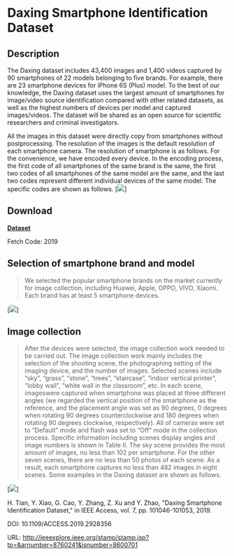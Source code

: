 # Daxing Smartphone Identification Dataset

## Description
The Daxing dataset includes 43,400 images and 1,400 videos captured by 90 smartphones of 22 models belonging to five brands. For example, there are 23 smartphone devices for iPhone 6S (Plus) model. To the best of our knowledge, the Daxing dataset uses the largest amount of smartphones for image/video source identification compared with other related datasets, as well as the highest numbers of devices per model and captured images/videos. The dataset will be shared as an open source for scientific researchers and criminal investigators.

All the images in this dataset were directly copy from smartphones without postprocessing. The resolution of the images is the default resolution of each smartphone camera. The resolution of smartphone is as follows. For the convenience, we have encoded every device. In the encoding process, the first code of all smartphones of the same brand is the same, the first two codes of all smartphones of the same model are the same, and the last two codes represent different individual devices of the same model. The specific codes are
shown as follows.
[![](https://github.com/xyhcn/Daxing/blob/master/imgFile/3.jpg)]
## Download

[**Dataset**](https://pan.baidu.com/s/1BMfROaUWUfI-Gx9Z71a_4w)

Fetch Code: 2019

## Selection of smartphone brand and model
>We selected the popular smartphone brands on the market currently for image collection, including Huawei, Apple, OPPO, VIVO, Xiaomi. Each brand has at least 5 smartphone devices.

[![](https://github.com/xyhcn/Daxing/blob/master/imgFile/1.jpg)]

## Image collection
>After the devices were selected, the image collection work needed to be carried out. The image collection work mainly includes the selection of the shooting scene, the photographing setting of the imaging device, and the number of images. Selected scenes include “sky”, “grass”, “stone”, “trees”, “staircase”, “indoor vertical printer”, “lobby wall”, “white wall in the classroom”, etc. In each scene, imageswere captured when smartphone was placed at three different angles (we regarded the vertical position of the smartphone as the reference, and the placement angle was set as 90 degrees, 0 degrees when rotating 90 degrees counterclockwise and 180 degrees when rotating 90 degrees clockwise, respectively). All of cameras were set to “Default” mode and flash was set to “Off” mode in the collection process. Specific information including scenes display angles and image numbers is shown in Table II. The sky scene provides the most amount of images, no less than 102 per smartphone. For the other seven scenes, there are no less than 50 photos of each scene. As a result, each
smartphone captures no less than 482 images in eight scenes. Some examples in the Daxing dataset are shown as follows.

[![](https://github.com/xyhcn/Daxing/blob/master/imgFile/2.jpg)]

H. Tian, Y. Xiao, G. Cao, Y. Zhang, Z. Xu and Y. Zhao, "Daxing Smartphone Identification Dataset," in IEEE Access, vol. 7, pp. 101046-101053, 2019.

DOI: 10.1109/ACCESS.2019.2928356

URL: http://ieeexplore.ieee.org/stamp/stamp.jsp?tp=&arnumber=8760241&isnumber=8600701
